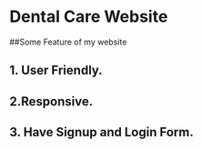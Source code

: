 # Dental Care Website



##Some Feature of my website

## 1. User Friendly.
## 2.Responsive.
## 3. Have Signup and Login Form.
